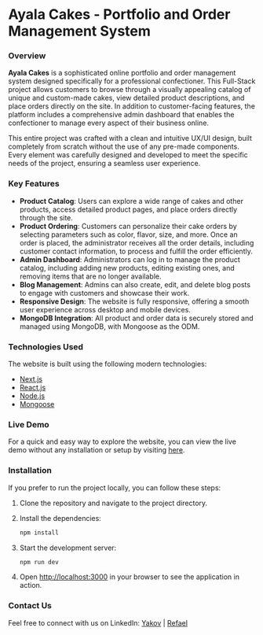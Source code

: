 # Ayala Cakes - Portfolio and Order Management System

### Overview

**Ayala Cakes** is a sophisticated online portfolio and order management system designed specifically for a professional confectioner. This Full-Stack project allows customers to browse through a visually appealing catalog of unique and custom-made cakes, view detailed product descriptions, and place orders directly on the site. In addition to customer-facing features, the platform includes a comprehensive admin dashboard that enables the confectioner to manage every aspect of their business online.

This entire project was crafted with a clean and intuitive UX/UI design, built completely from scratch without the use of any pre-made components. Every element was carefully designed and developed to meet the specific needs of the project, ensuring a seamless user experience.

### Key Features

- **Product Catalog**: Users can explore a wide range of cakes and other products, access detailed product pages, and place orders directly through the site.
- **Product Ordering**: Customers can personalize their cake orders by selecting parameters such as color, flavor, size, and more. Once an order is placed, the administrator receives all the order details, including customer contact information, to process and fulfill the order efficiently.
- **Admin Dashboard**: Administrators can log in to manage the product catalog, including adding new products, editing existing ones, and removing items that are no longer available.
- **Blog Management**: Admins can also create, edit, and delete blog posts to engage with customers and showcase their work.
- **Responsive Design**: The website is fully responsive, offering a smooth user experience across desktop and mobile devices.
- **MongoDB Integration**: All product and order data is securely stored and managed using MongoDB, with Mongoose as the ODM.

### Technologies Used

The website is built using the following modern technologies:

- [Next.js](https://nextjs.org/)
- [React.js](https://reactjs.org/)
- [Node.js](https://nodejs.org/)
- [Mongoose](https://mongoosejs.com/)


### Live Demo
For a quick and easy way to explore the website, you can view the live demo without any installation or setup by visiting [here](https://ayala-cakes.vercel.app/).
### Installation

If you prefer to run the project locally, you can follow these steps:

1. Clone the repository and navigate to the project directory.

2. Install the dependencies:

    ```bash
    npm install
    ```

3. Start the development server:

    ```bash
    npm run dev
    ```

4. Open [http://localhost:3000](http://localhost:3000) in your browser to see the application in action.

### Contact Us

Feel free to connect with us on LinkedIn: [Yakov](https://il.linkedin.com/in/yakov-moshel-1a110b283) | [Refael](https://www.linkedin.com/in/refaelbz/)
